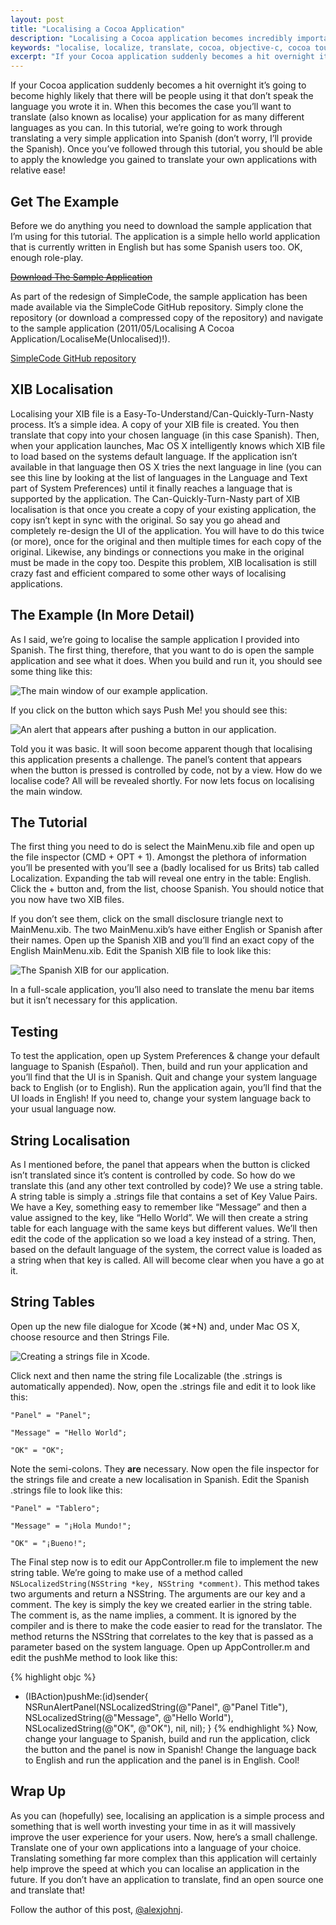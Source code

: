 ```yaml
---
layout: post
title: "Localising a Cocoa Application"
description: "Localising a Cocoa application becomes incredibly important as your application becomes popular. Fortunately, Apple makes it easy to localise applications into other languages"
keywords: "localise, localize, translate, cocoa, objective-c, cocoa touch, mac os x, iOS, spanish"
excerpt: "If your Cocoa application suddenly becomes a hit overnight it’s going to become highly likely that there will be people using it that don’t speak the language you wrote it in. When this becomes the case you’ll want to translate (also known as localise) your application for as many different languages as you can. In this tutorial, we’re going to work through translating a very simple application into Spanish (don’t worry, I’ll provide the Spanish). Once you’ve followed through this tutorial, you should be able to apply the knowledge you gained to translate your own applications with relative ease!"
---
```

If your Cocoa application suddenly becomes a hit overnight it’s going to become highly likely that there will be people using it that don’t speak the language you wrote it in. When this becomes the case you’ll want to translate (also known as localise) your application for as many different languages as you can. In this tutorial, we’re going to work through translating a very simple application into Spanish (don’t worry, I’ll provide the Spanish). Once you’ve followed through this tutorial, you should be able to apply the knowledge you gained to translate your own applications with relative ease!

<!--more-->

Get The Example
---------------

Before we do anything you need to download the sample application that I’m using for this tutorial. The application is a simple hello world application that is currently written in English but has some Spanish users too. OK, enough role-play.

<del>[Download The Sample Application](http://cl.ly/2H2f240b471r0Q0k3Z1C)</del>

As part of the redesign of SimpleCode, the sample application has been made available via the SimpleCode GitHub repository. Simply clone the repository (or download a compressed copy of the repository) and navigate to the sample application (2011/05/Localising A Cocoa Application/LocaliseMe(Unlocalised)!). 

[SimpleCode GitHub repository](https://github.com/alexjohnj/simplecode-sample-source)

XIB Localisation
----------------

Localising your XIB file is a Easy-To-Understand/Can-Quickly-Turn-Nasty process. It’s a simple idea. A copy of your XIB file is created. You then translate that copy into your chosen language (in this case Spanish). Then, when your application launches, Mac OS X intelligently knows which XIB file to load based on the systems default language. If the application isn’t available in that language then OS X tries the next language in line (you can see this line by looking at the list of languages in the Language and Text part of System Preferences) until it finally reaches a language that is supported by the application. The Can-Quickly-Turn-Nasty part of XIB localisation is that once you create a copy of your existing application, the copy isn’t kept in sync with the original. So say you go ahead and completely re-design the UI of the application. You will have to do this twice (or more), once for the original and then multiple times for each copy of the original. Likewise, any bindings or connections you make in the original must be made in the copy too. Despite this problem, XIB localisation is still crazy fast and efficient compared to some other ways of localising applications.

The Example (In More Detail)
----------------------------

As I said, we’re going to localise the sample application I provided into Spanish. The first thing, therefore, that you want to do is open the sample application and see what it does. When you build and run it, you should see some thing like this:

![The main window of our example application.](/images/posts/2011/05/localisingACocoaApplication/localiseme_main_window.png?w=139&h=194)

If you click on the button which says Push Me! you should see this:

![An alert that appears after pushing a button in our application.](/images/posts/2011/05/localisingACocoaApplication/localiseme_panel_view.png?w=437&h=163)

Told you it was basic. It will soon become apparent though that localising this application presents a challenge. The panel’s content that appears when the button is pressed is controlled by code, not by a view. How do we localise code? All will be revealed shortly. For now lets focus on localising the main window.

The Tutorial
------------

The first thing you need to do is select the MainMenu.xib file and open up the file inspector (CMD + OPT + 1). Amongst the plethora of information you’ll be presented with you’ll see a (badly localised for us Brits) tab called Localization. Expanding the tab will reveal one entry in the table: English. Click the + button and, from the list, choose Spanish. You should notice that you now have two XIB files.

If you don’t see them, click on the small disclosure triangle next to MainMenu.xib. The two MainMenu.xib’s have either English or Spanish after their names. Open up the Spanish XIB and you’ll find an exact copy of the English MainMenu.xib. Edit the Spanish XIB file to look like this:

![The Spanish XIB for our application.](/images/posts/2011/05/localisingACocoaApplication/localised_xib_file.png?w=195&h=248)

In a full-scale application, you’ll also need to translate the menu bar items but it isn’t necessary for this application.

Testing 
-------

To test the application, open up System Preferences & change your default language to Spanish (Español). Then, build and run your application and you’ll find that the UI is in Spanish. Quit and change your system language back to English (or to English). Run the application again, you’ll find that the UI loads in English! If you need to, change your system language back to your usual language now.

String Localisation
-------------------

As I mentioned before, the panel that appears when the button is clicked isn’t translated since it’s content is controlled by code. So how do we translate this (and any other text controlled by code)? We use a string table. A string table is simply a .strings file that contains a set of Key Value Pairs. We have a Key, something easy to remember like “Message”  and then a value assigned to the key, like “Hello World”. We will then create a string table for each language with the same keys but different values. We’ll then edit the code of the application so we load a key instead of a string. Then, based on the default language of the system, the correct value is loaded as a string when that key is called. All will become clear when you have a go at it.

String Tables
-------------

Open up the new file dialogue for Xcode (⌘+N) and, under Mac OS X, choose resource and then Strings File.

![Creating a strings file in Xcode.](/images/posts/2011/05/localisingACocoaApplication/creating_string_table.png?w=600&h=375)

Click next and then name the string file Localizable (the .strings is automatically appended). Now, open the .strings file and edit it to look like this:

	"Panel" = "Panel";

	"Message" = "Hello World";

	"OK" = "OK";

Note the semi-colons. They **are** necessary. Now open the file inspector for the strings file and create a new localisation in Spanish. Edit the Spanish .strings file to look like this:

	"Panel" = "Tablero";

	"Message" = "¡Hola Mundo!";

	"OK" = "¡Bueno!";

The Final step now is to edit our AppController.m file to implement the new string table. We’re going to make use of a method called `NSLocalizedString(NSString *key, NSString *comment)`. This method takes two arguments and return a NSString. The arguments are our key and a comment. The key is simply the key we created earlier in the string table. The comment is, as the name implies, a comment. It is ignored by the compiler and is there to make the code easier to read for the translator. The method returns the NSString that correlates to the key that is passed as a parameter based on the system language. Open up AppController.m and edit the pushMe method to look like this:

{% highlight objc %}
- (IBAction)pushMe:(id)sender{
	NSRunAlertPanel(NSLocalizedString(@"Panel", @"Panel Title"),  
					NSLocalizedString(@"Message", @"Hello World"), 
					NSLocalizedString(@"OK", @"OK"), 
					nil, 
					nil); 
}
{% endhighlight %}
Now, change your language to Spanish, build and run the application, click the button and the panel is now in Spanish! Change the language back to English and run the application and the panel is in English. Cool!

Wrap Up
-------

As you can (hopefully) see, localising an application is a simple process and something that is well worth investing your time in as it will massively improve the user experience for your users. Now, here’s a small challenge. Translate one of your own applications into a language of your choice. Translating something far more complex than this application will certainly help improve the speed at which you can localise an application in the future. If you don’t have an application to translate, find an open source one and translate that!

Follow the author of this post, [@alexjohnj](http://twitter.com/alexjohnj).